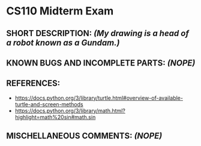 # CS110 Midterm Exam

## SHORT DESCRIPTION: *(My drawing is a head of a robot known as a Gundam.)*

## KNOWN BUGS AND INCOMPLETE PARTS: *(NOPE)*

## REFERENCES: 
* https://docs.python.org/3/library/turtle.html#overview-of-available-turtle-and-screen-methods 
* https://docs.python.org/3/library/math.html?highlight=math%20sin#math.sin

## MISCHELLANEOUS COMMENTS: *(NOPE)*